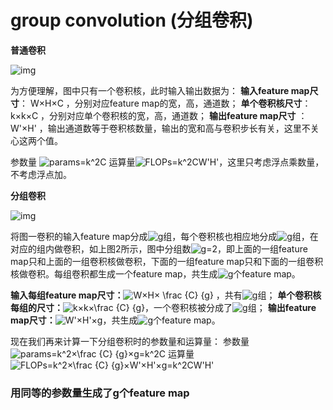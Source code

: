 # group convolution (分组卷积)

**普通卷积**

![img](https://upload-images.jianshu.io/upload_images/17002688-638cec40510d9bef.png?imageMogr2/auto-orient/strip|imageView2/2/w/459/format/webp)

为方便理解，图中只有一个卷积核，此时输入输出数据为：
 **输入feature map尺寸**： W×H×C  ，分别对应feature map的宽，高，通道数；
 **单个卷积核尺寸**： k×k×C ，分别对应单个卷积核的宽，高，通道数；
 **输出feature map尺寸** ：W'×H' ，输出通道数等于卷积核数量，输出的宽和高与卷积步长有关，这里不关心这两个值。

参数量 ![params=k^2C](https://math.jianshu.com/math?formula=params%3Dk%5E2C)
运算量![FLOPs=k^2CW'H'](https://math.jianshu.com/math?formula=FLOPs%3Dk%5E2CW%27H%27)，这里只考虑浮点乘数量，不考虑浮点加。

**分组卷积**

![img](https://upload-images.jianshu.io/upload_images/17002688-3c6c6ad17fc9b5d9.png?imageMogr2/auto-orient/strip|imageView2/2/w/474/format/webp)

将图一卷积的输入feature map分成![g](https://math.jianshu.com/math?formula=g)组，每个卷积核也相应地分成![g](https://math.jianshu.com/math?formula=g)组，在对应的组内做卷积，如上图2所示，图中分组数![g=2](https://math.jianshu.com/math?formula=g%3D2)，即上面的一组feature map只和上面的一组卷积核做卷积，下面的一组feature map只和下面的一组卷积核做卷积。每组卷积都生成一个feature map，共生成![g](https://math.jianshu.com/math?formula=g)个feature map。

**输入每组feature map尺寸：**![W×H× \frac {C} {g}](https://math.jianshu.com/math?formula=W%C3%97H%C3%97%20%5Cfrac%20%7BC%7D%20%7Bg%7D) ，共有![g](https://math.jianshu.com/math?formula=g)组；
 **单个卷积核每组的尺寸：**![k×k×\frac {C} {g}](https://math.jianshu.com/math?formula=k%C3%97k%C3%97%5Cfrac%20%7BC%7D%20%7Bg%7D)，一个卷积核被分成了![g](https://math.jianshu.com/math?formula=g)组；
 **输出feature map尺寸：**![W'×H'×g](https://math.jianshu.com/math?formula=W'%C3%97H'%C3%97g)，共生成![g](https://math.jianshu.com/math?formula=g)个feature map。

现在我们再来计算一下分组卷积时的参数量和运算量：
 参数量 ![params=k^2×\frac {C} {g}×g=k^2C](https://math.jianshu.com/math?formula=params%3Dk%5E2%C3%97%5Cfrac%20%7BC%7D%20%7Bg%7D%C3%97g%3Dk%5E2C)
 运算量![FLOPs=k^2×\frac {C} {g}×W'×H'×g=k^2CW'H'](https://math.jianshu.com/math?formula=FLOPs%3Dk%5E2%C3%97%5Cfrac%20%7BC%7D%20%7Bg%7D%C3%97W'%C3%97H'%C3%97g%3Dk%5E2CW'H')

### 用同等的参数量生成了g个feature map
